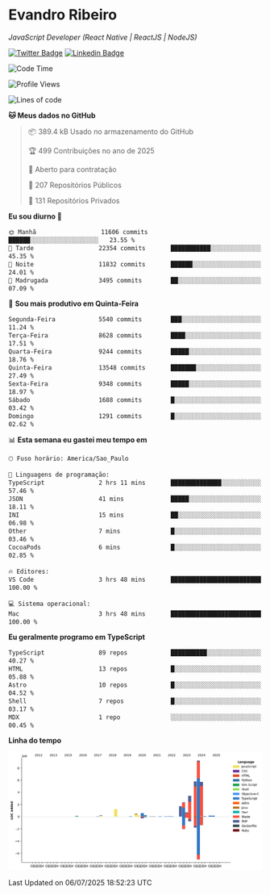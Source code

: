 # Evandro **Ribeiro**

*JavaScript Developer (React Native | ReactJS | NodeJS)*

[![Twitter Badge](https://img.shields.io/badge/-@ribeiroevandro-201B2D?style=flat-square&labelColor=201B2D&logo=twitter&logoColor=white&link=https://twitter.com/ribeiroevandro)](https://twitter.com/ribeiroevandro) 
[![Linkedin Badge](https://img.shields.io/badge/-Evandro%20Ribeiro-201B2D?style=flat-square&logo=Linkedin&logoColor=white&link=https://www.linkedin.com/in/ribeiroevandro)](https://www.linkedin.com/in/ribeiroevandro) 


<!--START_SECTION:waka-->
![Code Time](http://img.shields.io/badge/Code%20Time-4%2C586%20hrs%2027%20mins-blue)

![Profile Views](http://img.shields.io/badge/Visualizac%C3%B5es%20do%20perfil-0-blue)

![Lines of code](https://img.shields.io/badge/Desde%20o%20Hello%20World%20eu%20escrevi-32.3%20million%20linhas%20de%20c%C3%B3digo-blue)

**🐱 Meus dados no GitHub** 

> 📦 389.4 kB Usado no armazenamento do GitHub 
 > 
> 🏆 499 Contribuições no ano de 2025
 > 
> 💼 Aberto para contratação
 > 
> 📜 207 Repositórios Públicos 
 > 
> 🔑 131 Repositórios Privados 
 > 
**Eu sou diurno 🐤** 

```text
🌞 Manhã                  11606 commits       ██████░░░░░░░░░░░░░░░░░░░   23.55 % 
🌆 Tarde                  22354 commits       ███████████░░░░░░░░░░░░░░   45.35 % 
🌃 Noite                  11832 commits       ██████░░░░░░░░░░░░░░░░░░░   24.01 % 
🌙 Madrugada              3495 commits        ██░░░░░░░░░░░░░░░░░░░░░░░   07.09 % 
```
📅 **Sou mais produtivo em Quinta-Feira** 

```text
Segunda-Feira            5540 commits        ███░░░░░░░░░░░░░░░░░░░░░░   11.24 % 
Terça-Feira              8628 commits        ████░░░░░░░░░░░░░░░░░░░░░   17.51 % 
Quarta-Feira             9244 commits        █████░░░░░░░░░░░░░░░░░░░░   18.76 % 
Quinta-Feira             13548 commits       ███████░░░░░░░░░░░░░░░░░░   27.49 % 
Sexta-Feira              9348 commits        █████░░░░░░░░░░░░░░░░░░░░   18.97 % 
Sábado                   1688 commits        █░░░░░░░░░░░░░░░░░░░░░░░░   03.42 % 
Domingo                  1291 commits        █░░░░░░░░░░░░░░░░░░░░░░░░   02.62 % 
```


📊 **Esta semana eu gastei meu tempo em** 

```text
🕑︎ Fuso horário: America/Sao_Paulo

💬 Linguagens de programação: 
TypeScript               2 hrs 11 mins       ██████████████░░░░░░░░░░░   57.46 % 
JSON                     41 mins             █████░░░░░░░░░░░░░░░░░░░░   18.11 % 
INI                      15 mins             ██░░░░░░░░░░░░░░░░░░░░░░░   06.98 % 
Other                    7 mins              █░░░░░░░░░░░░░░░░░░░░░░░░   03.46 % 
CocoaPods                6 mins              █░░░░░░░░░░░░░░░░░░░░░░░░   02.85 % 

🔥 Editores: 
VS Code                  3 hrs 48 mins       █████████████████████████   100.00 % 

💻 Sistema operacional: 
Mac                      3 hrs 48 mins       █████████████████████████   100.00 % 
```

**Eu geralmente programo em TypeScript** 

```text
TypeScript               89 repos            ██████████░░░░░░░░░░░░░░░   40.27 % 
HTML                     13 repos            █░░░░░░░░░░░░░░░░░░░░░░░░   05.88 % 
Astro                    10 repos            █░░░░░░░░░░░░░░░░░░░░░░░░   04.52 % 
Shell                    7 repos             █░░░░░░░░░░░░░░░░░░░░░░░░   03.17 % 
MDX                      1 repo              ░░░░░░░░░░░░░░░░░░░░░░░░░   00.45 % 
```



**Linha do tempo**

![Lines of Code chart](https://raw.githubusercontent.com/ribeiroevandro/ribeiroevandro/main/assets/bar_graph.png)


 Last Updated on 06/07/2025 18:52:23 UTC
<!--END_SECTION:waka-->
